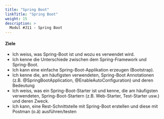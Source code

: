 ```yaml
---
title: "Spring Boot"
linkTitle: "Spring Boot"
weight: 15
description: >
  Modul #J11 - Spring Boot
---
```


#### Ziele

* Ich weiss, was Spring-Boot ist und wozu es verwendet wird.
* Ich kenne die Unterschiede zwischen dem Spring-Framework und Spring-Boot.
* Ich kann eine einfache Spring-Boot-Applikation erzeugen (Bootstrap).
* Ich kenne die, am häufigsten verwendeten, Spring-Boot Annotationen (z.B. @SpringBootApplication, @EnableAutoConfiguration) und deren Bedeutung
* Ich weiss, was ein Spring-Boot-Starter ist und kenne, die am häufigsten verwendeten, Spring-Boot-Startern (z.B. Web-Starter, Test-Starter usw.) und deren Zweck.
* Ich kann, eine Rest-Schnittstelle mit Spring-Boot erstellen und diese mit Postman (o.ä) ausführen/testen
